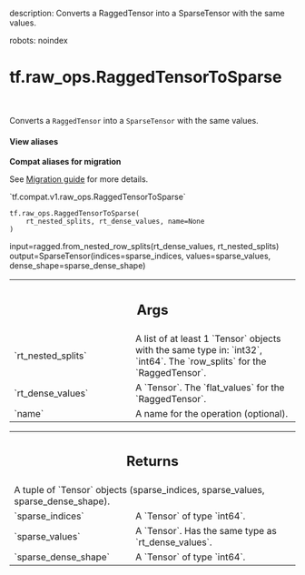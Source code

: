 description: Converts a RaggedTensor into a SparseTensor with the same values.

robots: noindex

# tf.raw_ops.RaggedTensorToSparse

<!-- Insert buttons and diff -->

<table class="tfo-notebook-buttons tfo-api nocontent" align="left">

</table>



Converts a `RaggedTensor` into a `SparseTensor` with the same values.

<section class="expandable">
  <h4 class="showalways">View aliases</h4>
  <p>
<b>Compat aliases for migration</b>
<p>See
<a href="https://www.tensorflow.org/guide/migrate">Migration guide</a> for
more details.</p>
<p>`tf.compat.v1.raw_ops.RaggedTensorToSparse`</p>
</p>
</section>

<pre class="devsite-click-to-copy prettyprint lang-py tfo-signature-link">
<code>tf.raw_ops.RaggedTensorToSparse(
    rt_nested_splits, rt_dense_values, name=None
)
</code></pre>



<!-- Placeholder for "Used in" -->

input=ragged.from_nested_row_splits(rt_dense_values, rt_nested_splits)
output=SparseTensor(indices=sparse_indices, values=sparse_values,
                    dense_shape=sparse_dense_shape)

<!-- Tabular view -->
 <table class="responsive fixed orange">
<colgroup><col width="214px"><col></colgroup>
<tr><th colspan="2"><h2 class="add-link">Args</h2></th></tr>

<tr>
<td>
`rt_nested_splits`
</td>
<td>
A list of at least 1 `Tensor` objects with the same type in: `int32`, `int64`.
The `row_splits` for the `RaggedTensor`.
</td>
</tr><tr>
<td>
`rt_dense_values`
</td>
<td>
A `Tensor`. The `flat_values` for the `RaggedTensor`.
</td>
</tr><tr>
<td>
`name`
</td>
<td>
A name for the operation (optional).
</td>
</tr>
</table>



<!-- Tabular view -->
 <table class="responsive fixed orange">
<colgroup><col width="214px"><col></colgroup>
<tr><th colspan="2"><h2 class="add-link">Returns</h2></th></tr>
<tr class="alt">
<td colspan="2">
A tuple of `Tensor` objects (sparse_indices, sparse_values, sparse_dense_shape).
</td>
</tr>
<tr>
<td>
`sparse_indices`
</td>
<td>
A `Tensor` of type `int64`.
</td>
</tr><tr>
<td>
`sparse_values`
</td>
<td>
A `Tensor`. Has the same type as `rt_dense_values`.
</td>
</tr><tr>
<td>
`sparse_dense_shape`
</td>
<td>
A `Tensor` of type `int64`.
</td>
</tr>
</table>

